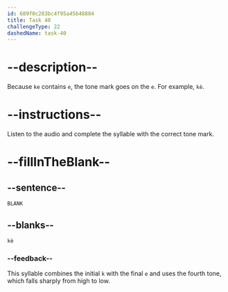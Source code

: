 ```yaml
---
id: 689f0c283bc4f95a45b48884
title: Task 40
challengeType: 22
dashedName: task-40
---
```


<!-- (Audio) A: kè -->

# --description--

Because `ke` contains `e`, the tone mark goes on the `e`. For example, `kè`.

# --instructions--

Listen to the audio and complete the syllable with the correct tone mark.

# --fillInTheBlank--

## --sentence--

`BLANK`

## --blanks--

`kè`

### --feedback--

This syllable combines the initial `k` with the final `e` and uses the fourth tone, which falls sharply from high to low.
